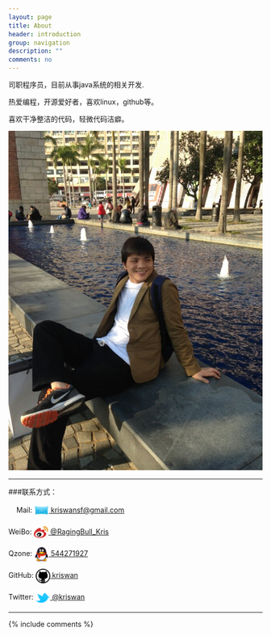 ```yaml
---
layout: page
title: About
header: introduction
group: navigation
description: ""
comments: no
---
```


司职程序员，目前从事java系统的相关开发.

热爱编程，开源爱好者，喜欢linux，github等。

喜欢干净整洁的代码，轻微代码洁癖。

![图片](/assets/images/kriswan.jpg)


----

###联系方式：

&nbsp; &nbsp; Mail: [<img src="/assets/images/mail.png" width="29" height="29" style="display:inline-block;vertical-align:middle"> kriswansf@gmail.com](mailto:kriswansf@gmail.com)

WeiBo: [<img src="/assets/images/weibo.png" width="29" height="29" style="display:inline-block;vertical-align:middle"> @RagingBull_Kris](http://weibo.com/ragingbullkris)

Qzone: [<img src="/assets/images/QQ.png" width="29" height="29" style="display:inline-block;vertical-align:middle"> 544271927](http://user.qzone.qq.com/544271927)

GitHub: [<img src="/assets/images/github.png" width="29" height="29" style="display:inline-block;vertical-align:middle"> kriswan](https://github.com/kriswan)

Twitter: [<img src="/assets/images/twitter.png" width="29" height="29" style="display:inline-block;vertical-align:middle"> @kriswan](https://twitter.com/icanshutup)

----

{% include comments %}